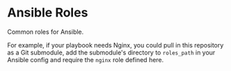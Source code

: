 # Ansible Roles

Common roles for Ansible.

For example, if your playbook needs Nginx, you could pull in this repository as a Git submodule, add the submodule's directory to `roles_path` in your Ansible config and require the `nginx` role defined here.
